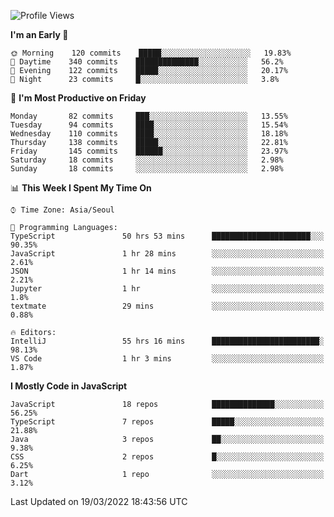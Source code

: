 <!--START_SECTION:waka-->
![Profile Views](http://img.shields.io/badge/Profile%20Views-0-blue)

**I'm an Early 🐤** 

```text
🌞 Morning    120 commits    █████░░░░░░░░░░░░░░░░░░░░   19.83% 
🌆 Daytime    340 commits    ██████████████░░░░░░░░░░░   56.2% 
🌃 Evening    122 commits    █████░░░░░░░░░░░░░░░░░░░░   20.17% 
🌙 Night      23 commits     █░░░░░░░░░░░░░░░░░░░░░░░░   3.8%

```
📅 **I'm Most Productive on Friday** 

```text
Monday       82 commits     ███░░░░░░░░░░░░░░░░░░░░░░   13.55% 
Tuesday      94 commits     ████░░░░░░░░░░░░░░░░░░░░░   15.54% 
Wednesday    110 commits    ████░░░░░░░░░░░░░░░░░░░░░   18.18% 
Thursday     138 commits    █████░░░░░░░░░░░░░░░░░░░░   22.81% 
Friday       145 commits    ██████░░░░░░░░░░░░░░░░░░░   23.97% 
Saturday     18 commits     ░░░░░░░░░░░░░░░░░░░░░░░░░   2.98% 
Sunday       18 commits     ░░░░░░░░░░░░░░░░░░░░░░░░░   2.98%

```


📊 **This Week I Spent My Time On** 

```text
⌚︎ Time Zone: Asia/Seoul

💬 Programming Languages: 
TypeScript               50 hrs 53 mins      ██████████████████████░░░   90.35% 
JavaScript               1 hr 28 mins        ░░░░░░░░░░░░░░░░░░░░░░░░░   2.61% 
JSON                     1 hr 14 mins        ░░░░░░░░░░░░░░░░░░░░░░░░░   2.21% 
Jupyter                  1 hr                ░░░░░░░░░░░░░░░░░░░░░░░░░   1.8% 
textmate                 29 mins             ░░░░░░░░░░░░░░░░░░░░░░░░░   0.88%

🔥 Editors: 
IntelliJ                 55 hrs 16 mins      ████████████████████████░   98.13% 
VS Code                  1 hr 3 mins         ░░░░░░░░░░░░░░░░░░░░░░░░░   1.87%

```

**I Mostly Code in JavaScript** 

```text
JavaScript               18 repos            ██████████████░░░░░░░░░░░   56.25% 
TypeScript               7 repos             █████░░░░░░░░░░░░░░░░░░░░   21.88% 
Java                     3 repos             ██░░░░░░░░░░░░░░░░░░░░░░░   9.38% 
CSS                      2 repos             █░░░░░░░░░░░░░░░░░░░░░░░░   6.25% 
Dart                     1 repo              ░░░░░░░░░░░░░░░░░░░░░░░░░   3.12%

```



 Last Updated on 19/03/2022 18:43:56 UTC
<!--END_SECTION:waka-->
